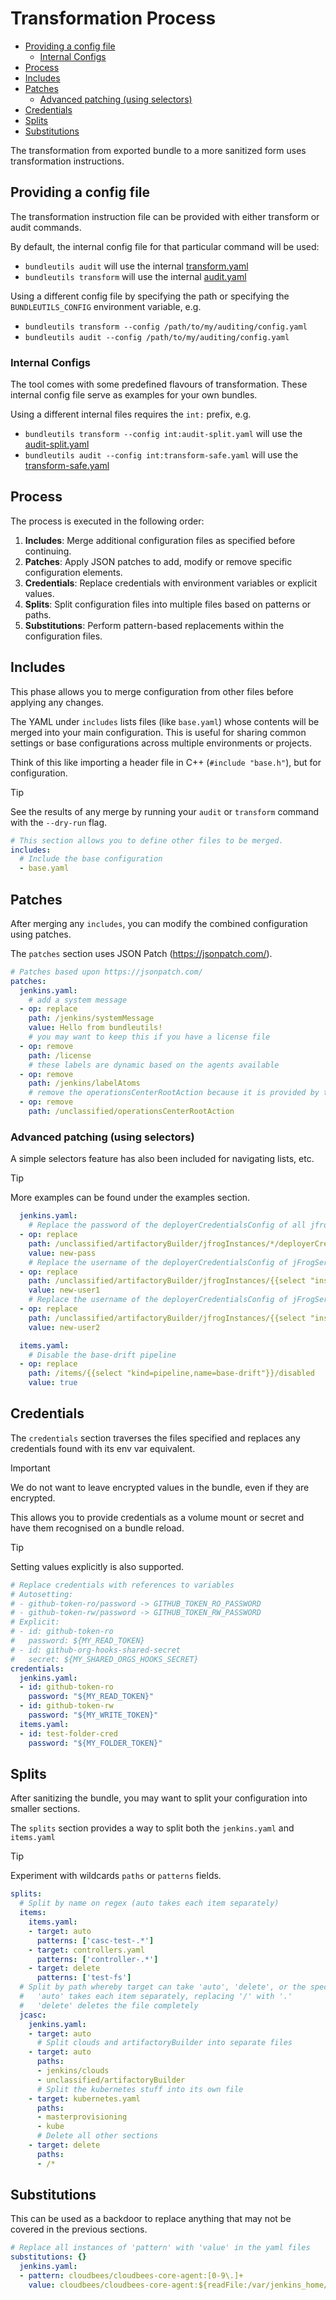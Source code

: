 # Transformation Process

<!-- START doctoc generated TOC please keep comment here to allow auto update -->
<!-- DON'T EDIT THIS SECTION, INSTEAD RE-RUN doctoc TO UPDATE -->

- [Providing a config file](#providing-a-config-file)
  - [Internal Configs](#internal-configs)
- [Process](#process)
- [Includes](#includes)
- [Patches](#patches)
  - [Advanced patching (using selectors)](#advanced-patching-using-selectors)
- [Credentials](#credentials)
- [Splits](#splits)
- [Substitutions](#substitutions)

<!-- END doctoc generated TOC please keep comment here to allow auto update -->

The transformation from exported bundle to a more sanitized form uses transformation instructions.

## Providing a config file

The transformation instruction file can be provided with either transform or audit commands.

By default, the internal config file for that particular command will be used:

- `bundleutils audit` will use the internal [transform.yaml](./transform.yaml)
- `bundleutils transform` will use the internal [audit.yaml](./audit.yaml)

Using a different config file by specifying the path or specifying the `BUNDLEUTILS_CONFIG` environment variable, e.g.

- `bundleutils transform --config /path/to/my/auditing/config.yaml`
- `bundleutils audit --config /path/to/my/auditing/config.yaml`

### Internal Configs

The tool comes with some predefined flavours of transformation. These internal config file serve as examples for your own bundles.

Using a different internal files requires the `int:` prefix, e.g.

- `bundleutils transform --config int:audit-split.yaml` will use the [audit-split.yaml](./audit-split.yaml)
- `bundleutils audit --config int:transform-safe.yaml` will use the [transform-safe.yaml](./transform-safe.yaml)

## Process

The process is executed in the following order:

1. **Includes**: Merge additional configuration files as specified before continuing.
2. **Patches**: Apply JSON patches to add, modify or remove specific configuration elements.
3. **Credentials**: Replace credentials with environment variables or explicit values.
4. **Splits**: Split configuration files into multiple files based on patterns or paths.
5. **Substitutions**: Perform pattern-based replacements within the configuration files.

## Includes

This phase allows you to merge configuration from other files before applying any changes.

The YAML under `includes` lists files (like `base.yaml`) whose contents will be merged into your main configuration.
This is useful for sharing common settings or base configurations across multiple environments or projects.

Think of this like importing a header file in C++ (`#include "base.h"`), but for configuration.

> [!TIP]
> See the results of any merge by running your `audit` or `transform` command with the `--dry-run` flag.

```yaml
# This section allows you to define other files to be merged.
includes:
  # Include the base configuration
  - base.yaml
```

## Patches

After merging any `includes`, you can modify the combined configuration using patches.

The `patches` section uses JSON Patch (https://jsonpatch.com/).

```yaml
# Patches based upon https://jsonpatch.com/
patches:
  jenkins.yaml:
    # add a system message
  - op: replace
    path: /jenkins/systemMessage
    value: Hello from bundleutils!
    # you may want to keep this if you have a license file
  - op: remove
    path: /license
    # these labels are dynamic based on the agents available
  - op: remove
    path: /jenkins/labelAtoms
    # remove the operationsCenterRootAction because it is provided by the OC
  - op: remove
    path: /unclassified/operationsCenterRootAction
```

### Advanced patching (using selectors)

A simple selectors feature has also been included for navigating lists, etc.

> [!TIP]
> More examples can be found under the examples section.

```yaml
  jenkins.yaml:
    # Replace the password of the deployerCredentialsConfig of all jfrogInstances
  - op: replace
    path: /unclassified/artifactoryBuilder/jfrogInstances/*/deployerCredentialsConfig/password
    value: new-pass
    # Replace the username of the deployerCredentialsConfig of jFrogServer1 and jFrogServer2
  - op: replace
    path: /unclassified/artifactoryBuilder/jfrogInstances/{{select "instanceId=jFrogServer1"}}/deployerCredentialsConfig/username
    value: new-user1
    # Replace the username of the deployerCredentialsConfig of jFrogServer2
  - op: replace
    path: /unclassified/artifactoryBuilder/jfrogInstances/{{select "instanceId=jFrogServer2"}}/deployerCredentialsConfig/username
    value: new-user2

  items.yaml:
    # Disable the base-drift pipeline
  - op: replace
    path: /items/{{select "kind=pipeline,name=base-drift"}}/disabled
    value: true
```

## Credentials

The `credentials` section traverses the files specified and replaces any credentials found with its env var equivalent.

> [!IMPORTANT]
> We do not want to leave encrypted values in the bundle, even if they are encrypted.

This allows you to provide credentials as a volume mount or secret and have them recognised on a bundle reload.

> [!TIP]
> Setting values explicitly is also supported.

```yaml
# Replace credentials with references to variables
# Autosetting:
# - github-token-ro/password -> GITHUB_TOKEN_RO_PASSWORD
# - github-token-rw/password -> GITHUB_TOKEN_RW_PASSWORD
# Explicit:
# - id: github-token-ro
#   password: ${MY_READ_TOKEN}
# - id: github-org-hooks-shared-secret
#   secret: ${MY_SHARED_ORGS_HOOKS_SECRET}
credentials:
  jenkins.yaml:
  - id: github-token-ro
    password: "${MY_READ_TOKEN}"
  - id: github-token-rw
    password: "${MY_WRITE_TOKEN}"
  items.yaml:
  - id: test-folder-cred
    password: "${MY_FOLDER_TOKEN}"
```

## Splits

After sanitizing the bundle, you may want to split your configuration into smaller sections.

The `splits` section provides a way to split both the `jenkins.yaml` and `items.yaml`

> [!TIP]
> Experiment with wildcards `paths` or `patterns` fields.


```yaml
splits:
  # Split by name on regex (auto takes each item separately)
  items:
    items.yaml:
    - target: auto
      patterns: ['casc-test-.*']
    - target: controllers.yaml
      patterns: ['controller-.*']
    - target: delete
      patterns: ['test-fs']
  # Split by path whereby target can take 'auto', 'delete', or the specific file name:
  #   'auto' takes each item separately, replacing '/' with '.'
  #   'delete' deletes the file completely
  jcasc:
    jenkins.yaml:
    - target: auto
      # Split clouds and artifactoryBuilder into separate files
    - target: auto
      paths:
      - jenkins/clouds
      - unclassified/artifactoryBuilder
      # Split the kubernetes stuff into its own file
    - target: kubernetes.yaml
      paths:
      - masterprovisioning
      - kube
      # Delete all other sections
    - target: delete
      paths:
      - /*
```

## Substitutions

This can be used as a backdoor to replace anything that may not be covered in the previous sections.

```yaml
# Replace all instances of 'pattern' with 'value' in the yaml files
substitutions: {}
  jenkins.yaml:
  - pattern: cloudbees/cloudbees-core-agent:[0-9\.]+
    value: cloudbees/cloudbees-core-agent:${readFile:/var/jenkins_home/jenkins.install.InstallUtil.lastExecVersion}
```
